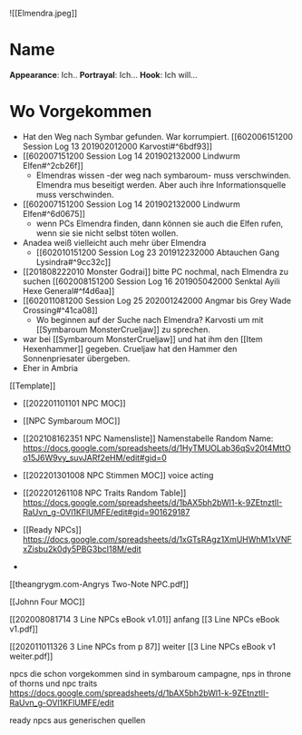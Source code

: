 ![[Elmendra.jpeg]]
# Name
**Appearance**: Ich..
**Portrayal**: Ich...
**Hook**: Ich will...

# Wo Vorgekommen
- Hat den Weg nach Symbar gefunden. War korrumpiert. [[602006151200 Session Log 13 201902012000 Karvosti#^6bdf93]]
- [[602007151200 Session Log 14 201902132000 Lindwurm Elfen#^2cb26f]]
	- Elmendras wissen -der weg nach symbaroum- muss verschwinden. Elmendra mus beseitigt werden. Aber auch ihre Informationsquelle muss verschwinden.
- [[602007151200 Session Log 14 201902132000 Lindwurm Elfen#^6d0675]]
	- wenn PCs Elmendra finden, dann können sie auch die Elfen rufen, wenn sie sie nicht selbst töten wollen.
- Anadea weiß vielleicht auch mehr über Elmendra
	- [[602010151200 Session Log 23 201912232000 Abtauchen Gang Lysindra#^9cc32c]]
- [[201808222010 Monster Godrai]] bitte PC nochmal, nach Elmendra zu suchen  [[602008151200 Session Log 16 201905042000 Senktal Ayili Hexe General#^f4d6aa]]
- [[602011081200 Session Log 25 202001242000 Angmar bis Grey Wade Crossing#^41ca08]]
	- Wo beginnen auf der Suche nach Elmendra? Karvosti um mit [[Symbaroum MonsterCrueljaw]] zu sprechen.
- war bei [[Symbaroum MonsterCrueljaw]] und hat ihm den [[Item Hexenhammer]] gegeben. Crueljaw hat den Hammer den Sonnenpriesater übergeben.
- Eher in Ambria










 [[Template]]

- [[202201101101 NPC MOC]]
- [[NPC Symbaroum MOC]]
- [[202108162351 NPC Namensliste]] Namenstabelle Random Name: https://docs.google.com/spreadsheets/d/1HyTMUOLab36qSv20t4MttOo15J6W9vy_suvJARf2eHM/edit#gid=0
- [[202201301008 NPC Stimmen MOC]] voice acting
- [[202201261108 NPC Traits Random Table]] https://docs.google.com/spreadsheets/d/1bAX5bh2bWl1-k-9ZEtnztlI-RaUvn_g-OVl1KFlUMFE/edit#gid=901629187
- [[Ready NPCs]] https://docs.google.com/spreadsheets/d/1xGTsRAgz1XmUHWhM1xVNFxZisbu2k0dy5PBG3bcI18M/edit

- 


[[theangrygm.com-Angrys Two-Note NPC.pdf]]

[[Johnn Four MOC]]


 [[202008081714 3 Line NPCs eBook v1.01]] anfang [[3 Line NPCs eBook v1.pdf]]

[[202011011326 3 Line NPCs from p 87]] weiter  [[3 Line NPCs eBook v1 weiter.pdf]]

npcs die schon vorgekommen sind in symbaroum campagne, nps in throne of thorns  und npc traits
https://docs.google.com/spreadsheets/d/1bAX5bh2bWl1-k-9ZEtnztlI-RaUvn_g-OVl1KFlUMFE/edit

ready npcs aus generischen quellen
